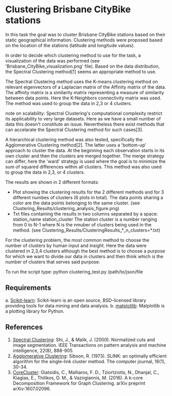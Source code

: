 # Clustering Brisbane CityBike stations

In this task the goal was to cluster Brisbane CityBike stations based on their static geographical information.
Clustering methods were proposed based on the location of the stations (latitude and longitude values).

In order to decide which clustering method to use for the task, a visualization of the data was performed (see 'Brisbane_CityBike_visualization.png' file). Based on the data distribution, the Spectral Clustering method[1] seems an appropriate method to use.

The Spectral Clustering method uses the K-means clustering method on relevant eigenvectors of a Laplacian matrix of the Affinity
matrix of the data. The affinity matrix is a similarity matrix representing a measure of similarity between data points. Here
the K-Neighbors connectivity matrix was used. The method was used to group the data in 2,3 or 4 clusters.

note on scalability:
Spectral Clustering's computational complexity restrict its applicability to very large datasets. Here as we have a small number of data this doesn't constitute an issue. Nevertheless there exist methods that can accelarate the Spectral Clustering method for such cases[3].

A hierarchical clustering method was also tested, specifically the Agglomerative Clustering method[2]. The latter uses a 'bottom-up' approach to cluster the data. At the beginning each observation starts in its own cluster and then the clusters are merged together. The merge strategy can differ, here the 'ward' strategy is used where the goal is to minimize the sum of squared differences within all clusters. This method was also used to group the data in 2,3, or 4 clusters.

The results are shown in 2 different formats:

- Plot showing the clustering results for the 2 different methods and for 3 different numbes of clusters (6 plots in total).
The data points sharing a color are the data points belonging to the same cluster. (see Clustering_Results/clustering_analysis_figure.png)
- Txt files containing the results in two columns separated by a space: station_name station_cluster
The station cluster is a number ranging from 0 to N-1 where N is the nmuber of clusters being used in the method. (see Clustering_Results/ClusteringResults_\*_n_clusters=\*.txt)

For the clustering problem, the most common method to choose the number of clusters by human input and insight.
Here the data were clustered in 2,3,4 clusters although the best method is to choose a purpose for which we want to divide our data in clusters and then think which is the number of clusters that serves said purpose.

To run the script type: python clustering_test.py /path/to/json/file

## Requirements
a. [Scikit-learn](http://scikit-learn.org/): Scikit-learn is an open source, BSD-licensed library providing tools for
data mining and data analysis.
b. [matplotlib](https://matplotlib.org/): Matplotlib is a plotting library for Python. 


## References

1. [Spectral Clustering](https://people.eecs.berkeley.edu/~malik/papers/SM-ncut.pdf): Shi, J., & Malik, J. (2000). Normalized cuts and image segmentation. IEEE Transactions on pattern analysis and machine intelligence, 22(8), 888-905.
2. [Agglomerative Clustering](https://academic.oup.com/comjnl/article/16/1/30/434805): Sibson, R. (1973). SLINK: an optimally efficient algorithm for the single-link cluster method. The computer journal, 16(1), 30-34. 
3. [CoreCluster](https://arxiv.org/abs/1607.02096): Giatsidis, C., Malliaros, F. D., Tziortziotis, N., Dhanjal, C., Kiagias, E., Thilikos, D. M., & Vazirgiannis, M. (2016). A k-core Decomposition Framework for Graph Clustering. arXiv preprint arXiv:1607.02096.